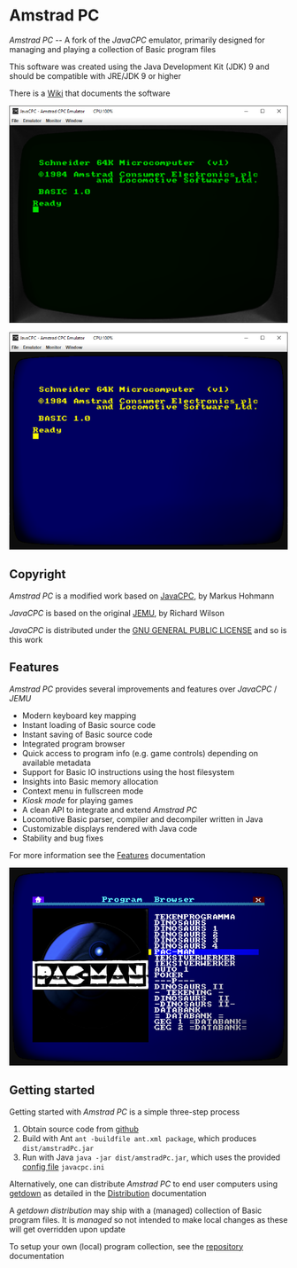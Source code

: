 # Amstrad PC

*Amstrad PC* -- A fork of the *JavaCPC* emulator, primarily designed for managing and playing a collection of Basic program files

This software was created using the Java Development Kit (JDK) 9 and should be compatible with JRE/JDK 9 or higher

There is a [Wiki](https://github.com/jandebr/amstradPc/wiki) that documents the software

![AmstradPC GT65 emulator](https://github.com/jandebr/amstradPc/blob/main/screenshots/AmstradPC-GT65.png)

![AmstradPC CTM644 emulator](https://github.com/jandebr/amstradPc/blob/main/screenshots/AmstradPC-CTM644.png)



## Copyright

*Amstrad PC* is a modified work based on [JavaCPC][1], by Markus Hohmann

*JavaCPC* is based on the original [JEMU][2], by Richard Wilson
 
*JavaCPC* is distributed under the [GNU GENERAL PUBLIC LICENSE](LICENSE.txt) and so is this work



## Features

*Amstrad PC* provides several improvements and features over *JavaCPC* / *JEMU*

- Modern keyboard key mapping
- Instant loading of Basic source code
- Instant saving of Basic source code
- Integrated program browser
- Quick access to program info (e.g. game controls) depending on available metadata
- Support for Basic IO instructions using the host filesystem
- Insights into Basic memory allocation
- Context menu in fullscreen mode
- *Kiosk mode* for playing games
- A clean API to integrate and extend *Amstrad PC*
- Locomotive Basic parser, compiler and decompiler written in Java
- Customizable displays rendered with Java code
- Stability and bug fixes

For more information see the [Features](https://github.com/jandebr/amstradPc/wiki/Features) documentation

![Integrated program browser](https://github.com/jandebr/amstradPc/blob/main/screenshots/AmstradPC-Program-Browser.png)



## Getting started

Getting started with *Amstrad PC* is a simple three-step process

1. Obtain source code from [github](https://github.com/jandebr/amstradPc)
2. Build with Ant `ant -buildfile ant.xml package`, which produces `dist/amstradPc.jar`
3. Run with Java `java -jar dist/amstradPc.jar`, which uses the provided [config file](https://github.com/jandebr/amstradPc/wiki/Config-javacpc.ini) `javacpc.ini`

Alternatively, one can distribute *Amstrad PC* to end user computers using [getdown](https://github.com/threerings/getdown) as detailed in the [Distribution](https://github.com/jandebr/amstradPc/wiki/Distribute-using-getdown) documentation

A *getdown distribution* may ship with a (managed) collection of Basic program files. It is *managed* so not intended to make local changes as these will get overridden upon update

To setup your own (local) program collection, see the [repository](https://github.com/jandebr/amstradPc/wiki/Program-repository) documentation



[1]: <http://cpc-live.com> "JavaCPC"
[2]: <http://jemu.winape.net> "JEMU"
